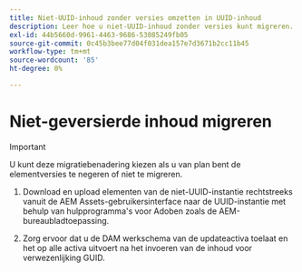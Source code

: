 ```yaml
---
title: Niet-UUID-inhoud zonder versies omzetten in UUID-inhoud
description: Leer hoe u niet-UUID-inhoud zonder versies kunt migreren.
exl-id: 44b5660d-9961-4463-9686-53085249fb05
source-git-commit: 0c45b3bee77d04f031dea157e7d3671b2cc11b45
workflow-type: tm+mt
source-wordcount: '85'
ht-degree: 0%

---
```


# Niet-geversierde inhoud migreren

>[!IMPORTANT]
>
> U kunt deze migratiebenadering kiezen als u van plan bent de elementversies te negeren of niet te migreren.


1. Download en upload elementen van de niet-UUID-instantie rechtstreeks vanuit de AEM Assets-gebruikersinterface naar de UUID-instantie met behulp van hulpprogramma&#39;s voor Adoben zoals de AEM-bureaubladtoepassing.

1. Zorg ervoor dat u de DAM werkschema van de updateactiva toelaat en het op alle activa uitvoert na het invoeren van de inhoud voor verwezenlijking GUID.
